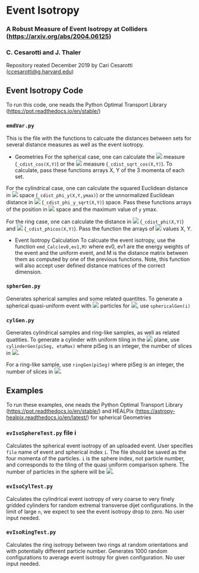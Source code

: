 # Event Isotropy
### A Robust Measure of Event Isotropy at Colliders (https://arxiv.org/abs/2004.06125)
### C. Cesarotti and J. Thaler
Repository reated December 2019 by Cari Cesarotti (ccesarotti@g.harvard.edu)

## Event Isotropy Code
To run this code, one neads the Python Optimal Transport Library (https://pot.readthedocs.io/en/stable/)

### `emdVar.py`
This is the file with the functions to calcuate the distances between sets for several distance measures as well as the event isotropy. 

- Geometries
For the spherical case, one can calculate the <img src="https://render.githubusercontent.com/render/math?math=1-\cos\theta"> measure (`_cdist_cos(X,Y)`) or the <img src="https://render.githubusercontent.com/render/math?math=\sqrt{1-\cos\theta}"> measure (`_cdist_sqrt_cos(X,Y)`). To calculate, pass these functions arrays X, Y of the 3 momenta of each set. 

For the cylindrical case, one can calculate the squared Euclidean distance in <img src="https://render.githubusercontent.com/render/math?math=y-\phi"> space (`_cdist_phi_y(X,Y,ymax)`) or the unnormalized Euclidean distance in <img src="https://render.githubusercontent.com/render/math?math=y-\phi"> (`_cdist_phi_y_sqrt(X,Y)`) space. Pass these functions arrays of the position in <img src="https://render.githubusercontent.com/render/math?math=(y,\phi)"> space and the maximum value of `y` ymax. 

For the ring case, one can calculate the distance in <img src="https://render.githubusercontent.com/render/math?math=\phi"> (`_cdist_phi(X,Y)`) and <img src="https://render.githubusercontent.com/render/math?math=1-\cos\phi"> (`_cdist_phicos(X,Y)`). Pass the function the arrays of <img src="https://render.githubusercontent.com/render/math?math=\phi"> values X, Y.

- Event Isotropy Calculation
To calcuate the event isotropy, use the function `emd_Calc(ev0,ev1,M)` where ev0, ev1 are the energy weights of the event and the uniform event, and M is the distance matrix between them as computed by one of the previous functions. 
Note, this function will also accept user defined distance matrices of the correct dimension.

### `spherGen.py`

Generates spherical samples and some related quantites. To generate a spherical quasi-uniform event with <img src="https://render.githubusercontent.com/render/math?math=n=12\times2^{2i}"> particles for <img src="https://render.githubusercontent.com/render/math?math=i\in\mathbb{Z}">, use `sphericalGen(i)`  

### `cylGen.py`

Generates cylindrical samples and ring-like samples, as well as related quatities. To generate a cylinder with uniform tiling in the <img src="https://render.githubusercontent.com/render/math?math=y-\phi"> plane, use `cylinderGen(piSeg, etaMax)` where piSeg is an integer, the number of slices in <img src="https://render.githubusercontent.com/render/math?math=\phi">. 

For a ring-like sample, use `ringGen(piSeg)` where piSeg is an integer, the number of slices in <img src="https://render.githubusercontent.com/render/math?math=\phi">.

## Examples
To run these examples, one neads the Python Optimal Transport Library (https://pot.readthedocs.io/en/stable/) and HEALPix (https://astropy-healpix.readthedocs.io/en/latest/) for spherical Geometries

### `evIsoSphereTest.py` file i

Calculates the spherical event isotropy of an uploaded event. User specifies `file` name of event and spherical index `i`. The file should be saved as the four momenta of the particles. `i` is the sphere index, not particle number, and corresponds to the tiling of the quasi uniform comparison sphere. The number of particles in the sphere will be <img src="https://render.githubusercontent.com/render/math?math=n=12\times2^{2i}">. 

### `evIsoCylTest.py`  

Calculates the cylindrical event isotropy of very coarse to very finely gridded cylinders for random extremal transverse dijet configurations. In the limit of large `n`, we expect to see the event isotropy drop to zero. No user input needed. 

### `evIsoRingTest.py`

Calculates the ring isotropy between two rings at random orientations and with potentially different particle number. Generates 1000 random configurations to average event isotropy for given configuration. No user input needed. 


